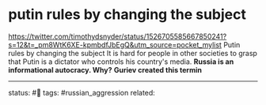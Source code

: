 # putin rules by changing the subject

https://twitter.com/timothydsnyder/status/1526705585667850241?s=12&t=_pm8WtK6XE-kpmbdfJbEgQ&utm_source=pocket_mylist
Putin rules by changing the subject
It is hard for people in other societies to grasp that Putin is a dictator who controls his country's media.
**Russia is an informational autocracy. Why?**
**Guriev created this termin**

---
status: #🌱 
tags: #russian_aggression 
related: 